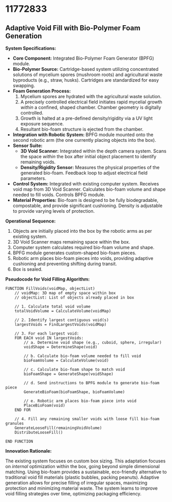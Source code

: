 # 11772833

## Adaptive Void Fill with Bio-Polymer Foam Generation

**System Specifications:**

*   **Core Component:** Integrated Bio-Polymer Foam Generator (BPFG) module.
*   **Bio-Polymer Source:** Cartridge-based system utilizing concentrated solutions of mycelium spores (mushroom roots) and agricultural waste byproducts (e.g., straw, husks). Cartridges are standardized for easy swapping.
*   **Foam Generation Process:**
    1.  Mycelium spores are hydrated with the agricultural waste solution.
    2.  A precisely controlled electrical field initiates rapid mycelial growth *within* a confined, shaped chamber. Chamber geometry is digitally controlled.
    3.  Growth is halted at a pre-defined density/rigidity via a UV light exposure sequence.
    4.  Resultant bio-foam structure is ejected from the chamber.
*   **Integration with Robotic System:**  BPFG module mounted onto the second robotic arm (the one currently placing objects into the box).
*   **Sensor Suite:**
    *   **3D Void Scanner:** Integrated within the depth camera system.  Scans the space *within* the box after initial object placement to identify remaining voids.
    *   **Density/Rigidity Sensor:** Measures the physical properties of the generated bio-foam.  Feedback loop to adjust electrical field parameters.
*   **Control System:**  Integrated with existing computer system.  Receives void map from 3D Void Scanner.  Calculates bio-foam volume and shape needed to fill voids.  Controls BPFG module.
*   **Material Properties:** Bio-foam is designed to be fully biodegradable, compostable, and provide significant cushioning.  Density is adjustable to provide varying levels of protection.

**Operational Sequence:**

1.  Objects are initially placed into the box by the robotic arms as per existing system.
2.  3D Void Scanner maps remaining space within the box.
3.  Computer system calculates required bio-foam volume and shape.
4.  BPFG module generates custom-shaped bio-foam pieces.
5.  Robotic arm places bio-foam pieces into voids, providing adaptive cushioning and preventing shifting during transit.
6.  Box is sealed.

**Pseudocode for Void Filling Algorithm:**

```
FUNCTION FillVoids(voidMap, objectList)
    // voidMap: 3D map of empty space within box
    // objectList: List of objects already placed in box

    // 1. Calculate total void volume
    totalVoidVolume = CalculateVolume(voidMap)

    // 2. Identify largest contiguous void(s)
    largestVoids = FindLargestVoids(voidMap)

    // 3. For each largest void:
    FOR EACH void IN largestVoids:
        // a. Determine void shape (e.g., cuboid, sphere, irregular)
        voidShape = DetermineShape(void)

        // b. Calculate bio-foam volume needed to fill void
        bioFoamVolume = CalculateVolume(void)

        // c. Calculate bio-foam shape to match void
        bioFoamShape = GenerateShape(voidShape)

        // d. Send instructions to BPFG module to generate bio-foam piece
        GenerateBioFoam(bioFoamShape, bioFoamVolume)

        // e. Robotic arm places bio-foam piece into void
        PlaceBioFoam(void)
    END FOR

    // 4. Fill any remaining smaller voids with loose fill bio-foam granules
    GenerateLooseFill(remainingVoidVolume)
    DistributeLooseFill()

END FUNCTION
```

**Innovation Rationale:**

The existing system focuses on custom box sizing. This adaptation focuses on *internal* optimization within the box, going beyond simple dimensional matching. Using bio-foam provides a sustainable, eco-friendly alternative to traditional void fill materials (plastic bubbles, packing peanuts). Adaptive generation allows for precise filling of irregular spaces, maximizing protection and minimizing material waste. The system learns to improve void filling strategies over time, optimizing packaging efficiency.